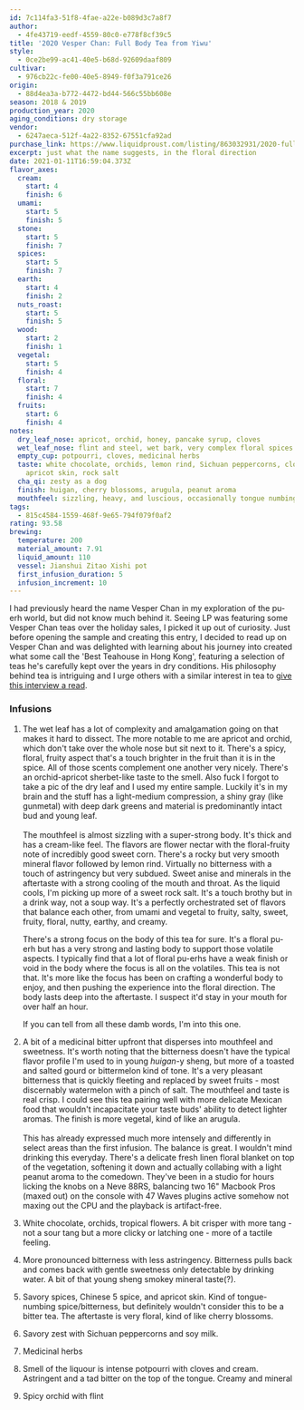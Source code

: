 ```yaml
---
id: 7c114fa3-51f8-4fae-a22e-b089d3c7a8f7
author:
  - 4fe43719-eedf-4559-80c0-e778f8cf39c5
title: '2020 Vesper Chan: Full Body Tea from Yiwu'
style:
  - 0ce2be99-ac41-40e5-b68d-92609daaf809
cultivar:
  - 976cb22c-fe00-40e5-8949-f0f3a791ce26
origin:
  - 88d4ea3a-b772-4472-bd44-566c55bb608e
season: 2018 & 2019
production_year: 2020
aging_conditions: dry storage
vendor:
  - 6247aeca-512f-4a22-8352-67551cfa92ad
purchase_link: https://www.liquidproust.com/listing/863032931/2020-full-body-tea-from-yiwu-vesper-chan
excerpt: just what the name suggests, in the floral direction
date: 2021-01-11T16:59:04.373Z
flavor_axes:
  cream:
    start: 4
    finish: 6
  umami:
    start: 5
    finish: 5
  stone:
    start: 5
    finish: 7
  spices:
    start: 5
    finish: 7
  earth:
    start: 4
    finish: 2
  nuts_roast:
    start: 5
    finish: 5
  wood:
    start: 2
    finish: 1
  vegetal:
    start: 5
    finish: 4
  floral:
    start: 7
    finish: 4
  fruits:
    start: 6
    finish: 4
notes:
  dry_leaf_nose: apricot, orchid, honey, pancake syrup, cloves
  wet_leaf_nose: flint and steel, wet bark, very complex floral spices
  empty_cup: potpourri, cloves, medicinal herbs
  taste: white chocolate, orchids, lemon rind, Sichuan peppercorns, cloves,
    apricot skin, rock salt
  cha_qi: zesty as a dog
  finish: huigan, cherry blossoms, arugula, peanut aroma
  mouthfeel: sizzling, heavy, and luscious, occasionally tongue numbing
tags:
  - 815c4584-1559-468f-9e65-794f079f0af2
rating: 93.58
brewing:
  temperature: 200
  material_amount: 7.91
  liquid_amount: 110
  vessel: Jianshui Zitao Xishi pot
  first_infusion_duration: 5
  infusion_increment: 10
---
```


I had previously heard the name Vesper Chan in my exploration of the pu-erh world, but did not know much behind it. Seeing LP was featuring some Vesper Chan teas over the holiday sales, I picked it up out of curiosity. Just before opening the sample and creating this entry, I decided to read up on Vesper Chan and was delighted with learning about his journey into created what some call the 'Best Teahouse in Hong Kong', featuring a selection of teas he's carefully kept over the years in dry conditions. His philosophy behind tea is intriguing and I urge others with a similar interest in tea to [give this interview a read](http://www.puerh.fr/en/article/vesper_chan.htm).

### Infusions

1. The wet leaf has a lot of complexity and amalgamation going on that makes it hard to dissect. The more notable to me are apricot and orchid, which don't take over the whole nose but sit next to it. There's a spicy, floral, fruity aspect that's a touch brighter in the fruit than it is in the spice. All of those scents complement one another very nicely. There's an orchid-apricot sherbet-like taste to the smell. Also fuck I forgot to take a pic of the dry leaf and I used my entire sample. Luckily it's in my brain and the stuff has a light-medium compression, a shiny gray (like gunmetal) with deep dark greens and material is predominantly intact bud and young leaf.\
   \
   The mouthfeel is almost sizzling with a super-strong body. It's thick and has a cream-like feel. The flavors are flower nectar with the floral-fruity note of incredibly good sweet corn. There's a rocky but very smooth mineral flavor followed by lemon rind. Virtually no bitterness with a touch of astringency but very subdued. Sweet anise and minerals in the aftertaste with a strong cooling of the mouth and throat. As the liquid cools, I'm picking up more of a sweet rock salt. It's a touch brothy but in a drink way, not a soup way. It's a perfectly orchestrated set of flavors that balance each other, from umami and vegetal to fruity, salty, sweet, fruity, floral, nutty, earthy, and creamy.

   There's a strong focus on the body of this tea for sure. It's a floral pu-erh but has a very strong and lasting body to support those volatile aspects. I typically find that a lot of floral pu-erhs have a weak finish or void in the body where the focus is all on the volatiles. This tea is not that. It's more like the focus has been on crafting a wonderful body to enjoy, and then pushing the experience into the floral direction. The body lasts deep into the aftertaste. I suspect it'd stay in your mouth for over half an hour.

   If you can tell from all these damb words, I'm into this one.

2. A bit of a medicinal bitter upfront that disperses into mouthfeel and sweetness. It's worth noting that the bitterness doesn't have the typical flavor profile I'm used to in young _huigan_-y sheng, but more of a toasted and salted gourd or bittermelon kind of tone. It's a very pleasant bitterness that is quickly fleeting and replaced by sweet fruits - most discernably watermelon with a pinch of salt. The mouthfeel and taste is real crisp. I could see this tea pairing well with more delicate Mexican food that wouldn't incapacitate your taste buds' ability to detect lighter aromas. The finish is more vegetal, kind of like an arugula. \
   \
   This has already expressed much more intensely and differently in select areas than the first infusion. The balance is great. I wouldn't mind drinking this everyday. There's a delicate fresh linen floral blanket on top of the vegetation, softening it down and actually collabing with a light peanut aroma to the comedown. They've been in a studio for hours licking the knobs on a Neve 88RS, balancing two 16" Macbook Pros (maxed out) on the console with 47 Waves plugins active somehow not maxing out the CPU and the playback is artifact-free.
3. White chocolate, orchids, tropical flowers. A bit crisper with more tang - not a sour tang but a more clicky or latching one - more of a tactile feeling.
4. More pronounced bitterness with less astringency. Bitterness pulls back and comes back with gentle sweetness only detectable by drinking water. A bit of that young sheng smokey mineral taste(?).
5. Savory spices, Chinese 5 spice, and apricot skin. Kind of tongue-numbing spice/bitterness, but definitely wouldn't consider this to be a bitter tea. The aftertaste is very floral, kind of like cherry blossoms.
6. Savory zest with Sichuan peppercorns and soy milk.
7. Medicinal herbs
8. Smell of the liquour is intense potpourri with cloves and cream. Astringent and a tad bitter on the top of the tongue. Creamy and mineral
9. Spicy orchid with flint
